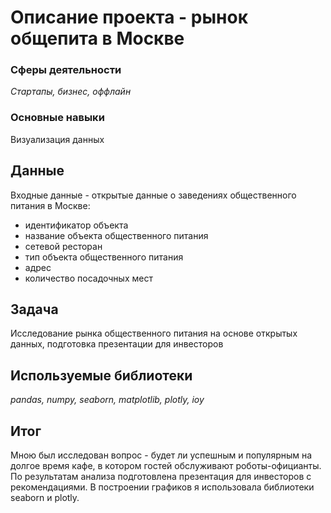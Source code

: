 # Описание проекта - рынок общепита в Москве

### Сферы деятельности

*Стартапы, бизнес, оффлайн*

### Основные навыки

Визуализация данных

## Данные

Входные данные - открытые данные о заведениях общественного питания в Москве:

- идентификатор объекта
- название объекта общественного питания
- сетевой ресторан
- тип объекта общественного питания
- адрес
- количество посадочных мест

## Задача

Исследование рынка общественного питания на основе открытых данных, подготовка презентации для инвесторов

## Используемые библиотеки

*pandas, numpy, seaborn, matplotlib, plotly, ioy*

## Итог

Мною был исследован вопрос - будет ли успешным и популярным на долгое время кафе, в котором гостей обслуживают роботы-официанты. По результатам анализа подготовлена презентация для инвесторов с рекомендациями. В построении графиков я использовала библиотеки seaborn и plotly. 
